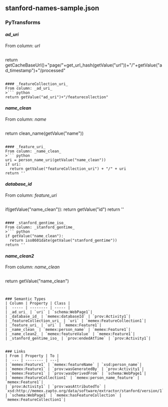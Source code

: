 ## stanford-names-sample.json

### PyTransforms
#### _ad_uri_
From column: _url_
>``` python
return getCacheBaseUrl()+"page/"+get_url_hash(getValue("url"))+"/"+getValue("ad_timestamp")+"/processed"
```

#### _featureCollection_uri_
From column: _ad_uri_
>``` python
return getValue("ad_uri")+"/featurecollection"
```

#### _name_clean_
From column: _name_
>``` python
return clean_name(getValue("name"))
```

#### _feature_uri_
From column: _name_clean_
>``` python
uri = person_name_uri(getValue("name_clean"))
if uri:
  return getValue("featureCollection_uri") + "/" + uri
return ''
```

#### _database_id_
From column: _feature_uri_
>``` python
if(getValue("name_clean")):
 return getValue("id")
return ''
```

#### _stanford_gentime_iso_
From column: _stanford_gentime_
>``` python
if getValue("name_clean"):
  return iso8601date(getValue("stanford_gentime"))
return ''
```

#### _name_clean2_
From column: _name_clean_
>``` python
return getValue("name_clean")
```


### Semantic Types
| Column | Property | Class |
|  ----- | -------- | ----- |
| _ad_uri_ | `uri` | `schema:WebPage1`|
| _database_id_ | `memex:databaseId` | `prov:Activity1`|
| _featureCollection_uri_ | `uri` | `memex:FeatureCollection1`|
| _feature_uri_ | `uri` | `memex:Feature1`|
| _name_clean_ | `memex:person_name` | `memex:Feature1`|
| _name_clean2_ | `memex:featureValue` | `memex:Feature1`|
| _stanford_gentime_iso_ | `prov:endedAtTime` | `prov:Activity1`|


### Links
| From | Property | To |
|  --- | -------- | ---|
| `memex:Feature1` | `memex:featureName` | `xsd:person_name`|
| `memex:Feature1` | `prov:wasGeneratedBy` | `prov:Activity1`|
| `memex:Feature1` | `prov:wasDerivedFrom` | `schema:WebPage1`|
| `memex:FeatureCollection1` | `memex:person_name_feature` | `memex:Feature1`|
| `prov:Activity1` | `prov:wasAttributedTo` | `xsd:http://memex.zapto.org/data/software/extractor/stanford/version/1`|
| `schema:WebPage1` | `memex:hasFeatureCollection` | `memex:FeatureCollection1`|
